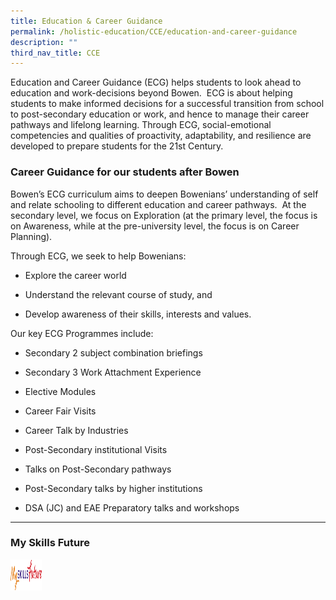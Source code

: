 ```yaml
---
title: Education & Career Guidance
permalink: /holistic-education/CCE/education-and-career-guidance
description: ""
third_nav_title: CCE
---
```

Education and Career Guidance (ECG) helps students to look ahead to education and work-decisions beyond Bowen.  ECG is about helping students to make informed decisions for a successful transition from school to post-secondary education or work, and hence to manage their career pathways and lifelong learning. Through ECG, social-emotional competencies and qualities of proactivity, adaptability, and resilience are developed to prepare students for the 21st Century.

### Career Guidance for our students after Bowen

Bowen’s ECG curriculum aims to deepen Bowenians’ understanding of self and relate schooling to different education and career pathways.  At the secondary level, we focus on Exploration (at the primary level, the focus is on Awareness, while at the pre-university level, the focus is on Career Planning).

Through ECG, we seek to help Bowenians:

*   Explore the career world  
    
*   Understand the relevant course of study, and  
    
*   Develop awareness of their skills, interests and values. 

Our key ECG Programmes include:

*   Secondary 2 subject combination briefings  
    
*   Secondary 3 Work Attachment Experience  
    
*   Elective Modules  
    
*   Career Fair Visits  
    
*   Career Talk by Industries  
    
*   Post-Secondary institutional Visits  
    
*   Talks on Post-Secondary pathways  
    
*   Post-Secondary talks by higher institutions  
    
*   DSA (JC) and EAE Preparatory talks and workshops

------

### My Skills Future

<p><a href="https://www.myskillsfuture.gov.sg/content/student/en/secondary.html">
<img src="/images/logo_myskillsfuture.png" width="50" height="50">
</a></p>